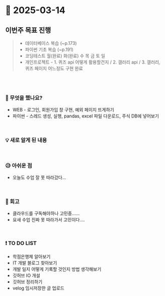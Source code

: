 # 📅 2025-03-14

## 이번주 목표 진행
>- 데이터베이스 복습 (~p.173)
>- 파이썬 기초 복습 (~p.191)
>- 코딩테스트 월(완료) 화(완료) 수 목 금 토 일
>- 개인프로젝트 - 1. 퀴즈 api 어떻게 활용할건지 / 2. 갤러리 api / 3. 갤러리, 퀴즈 페이지 어느정도 구현 완료

<br><br>

### 👀 무엇을 했나요?
- WEB - 로그인, 회원가입 창 구현, 예외 페이지 뜨게하기
- 파이썬 - 스레드 생성, 실행, pandas, excel 파일 다운로드, 주식 DB에 넣어보기
<br>

### 💡 새로 알게 된 내용

<br>

### 😥 아쉬운 점
- 오늘도 수업 잘 못 따라갔다...
  
<br>

### 💬 회고
- 클라우드를 구독해야하나 고민중......
- 요새 수업 진짜 못 따라가서 고민이다.... 

<br>

### ❗ TO DO LIST
- 학점은행제 알아보기
- IT 개발 블로그 찾아보기
- 개발 일지 어떻게 기록할 것인지 방법 생각해보기
- 깃허브 IO 개설
- 깃허브 정리하기
- velog 임시저장한 글 업로드
